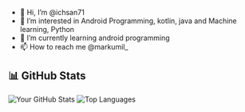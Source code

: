 - 👋 Hi, I’m @ichsan71
- 👀 I’m interested in Android Programming, kotlin, java and Machine learning, Python
- 🌱 I’m currently learning android programming
- 📫 How to reach me @markumil_

## 📊 GitHub Stats
![Your GitHub Stats](https://github-readme-stats.vercel.app/api?username=ichsan71&show_icons=true&theme=radical)
![Top Languages](https://github-readme-stats.vercel.app/api/top-langs/?username=ichsan71&layout=compact&theme=radical)
<!---
ichsan71/ichsan71 is a ✨ special ✨ repository because its `README.md` (this file) appears on your GitHub profile.
You can click the Preview link to take a look at your changes.
--->
